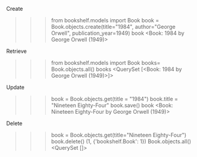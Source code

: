 Create
>>> from bookshelf.models import Book
>>> book = Book.objects.create(title="1984", author="George Orwell", publication_year=1949)
>>> book
<Book: 1984 by George Orwell (1949)>

Retrieve
>>> from bookshelf.models import Book
>>> books= Book.objects.all()
>>> books
<QuerySet [<Book: 1984 by George Orwell (1949)>]>

Update
>>> book = Book.objects.get(title = "1984")
>>> book.title = "Nineteen Eighty-Four"
>>> book.save()
>>> book
<Book: Nineteen Eighty-Four by George Orwell (1949)>

Delete
>>> book = Book.objects.get(title="Nineteen Eighty-Four")
>>> book.delete()
(1, {'bookshelf.Book': 1})
>>> Book.objects.all()
<QuerySet []>